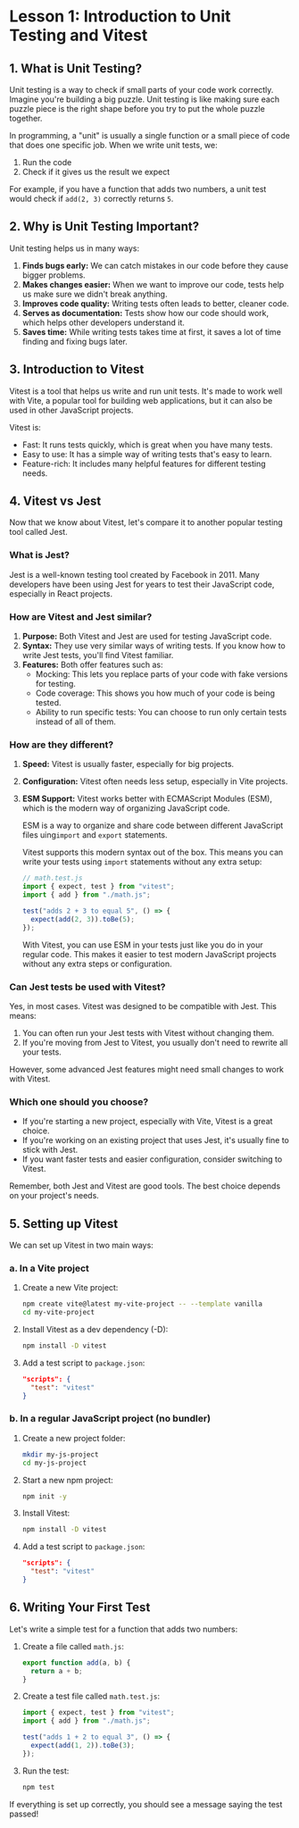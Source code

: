 # Lesson 1: Introduction to Unit Testing and Vitest

## 1. What is Unit Testing?

Unit testing is a way to check if small parts of your code work correctly. Imagine you're building a big puzzle. Unit testing is like making sure each puzzle piece is the right shape before you try to put the whole puzzle together.

In programming, a "unit" is usually a single function or a small piece of code that does one specific job. When we write unit tests, we:

1. Run the code
2. Check if it gives us the result we expect

For example, if you have a function that adds two numbers, a unit test would check if `add(2, 3)` correctly returns `5`.

## 2. Why is Unit Testing Important?

Unit testing helps us in many ways:

1. **Finds bugs early:** We can catch mistakes in our code before they cause bigger problems.
2. **Makes changes easier:** When we want to improve our code, tests help us make sure we didn't break anything.
3. **Improves code quality:** Writing tests often leads to better, cleaner code.
4. **Serves as documentation:** Tests show how our code should work, which helps other developers understand it.
5. **Saves time:** While writing tests takes time at first, it saves a lot of time finding and fixing bugs later.

## 3. Introduction to Vitest

Vitest is a tool that helps us write and run unit tests. It's made to work well with Vite, a popular tool for building web applications, but it can also be used in other JavaScript projects.

Vitest is:

- Fast: It runs tests quickly, which is great when you have many tests.
- Easy to use: It has a simple way of writing tests that's easy to learn.
- Feature-rich: It includes many helpful features for different testing needs.

## 4. Vitest vs Jest

Now that we know about Vitest, let's compare it to another popular testing tool called Jest.

### What is Jest?

Jest is a well-known testing tool created by Facebook in 2011. Many developers have been using Jest for years to test their JavaScript code, especially in React projects.

### How are Vitest and Jest similar?

1. **Purpose:** Both Vitest and Jest are used for testing JavaScript code.
2. **Syntax:** They use very similar ways of writing tests. If you know how to write Jest tests, you'll find Vitest familiar.
3. **Features:** Both offer features such as:
   - Mocking: This lets you replace parts of your code with fake versions for testing.
   - Code coverage: This shows you how much of your code is being tested.
   - Ability to run specific tests: You can choose to run only certain tests instead of all of them.

### How are they different?

1. **Speed:** Vitest is usually faster, especially for big projects.
2. **Configuration:** Vitest often needs less setup, especially in Vite projects.
3. **ESM Support:** Vitest works better with ECMAScript Modules (ESM), which is the modern way of organizing JavaScript code.

   ESM is a way to organize and share code between different JavaScript files uing`import` and `export` statements.

   Vitest supports this modern syntax out of the box. This means you can write your tests using `import` statements without any extra setup:

   ```javascript
   // math.test.js
   import { expect, test } from "vitest";
   import { add } from "./math.js";

   test("adds 2 + 3 to equal 5", () => {
     expect(add(2, 3)).toBe(5);
   });
   ```

   With Vitest, you can use ESM in your tests just like you do in your regular code. This makes it easier to test modern JavaScript projects without any extra steps or configuration.

### Can Jest tests be used with Vitest?

Yes, in most cases. Vitest was designed to be compatible with Jest. This means:

1. You can often run your Jest tests with Vitest without changing them.
2. If you're moving from Jest to Vitest, you usually don't need to rewrite all your tests.

However, some advanced Jest features might need small changes to work with Vitest.

### Which one should you choose?

- If you're starting a new project, especially with Vite, Vitest is a great choice.
- If you're working on an existing project that uses Jest, it's usually fine to stick with Jest.
- If you want faster tests and easier configuration, consider switching to Vitest.

Remember, both Jest and Vitest are good tools. The best choice depends on your project's needs.

## 5. Setting up Vitest

We can set up Vitest in two main ways:

### a. In a Vite project

1. Create a new Vite project:

   ```bash
   npm create vite@latest my-vite-project -- --template vanilla
   cd my-vite-project
   ```

2. Install Vitest as a dev dependency (-D):

   ```bash
   npm install -D vitest
   ```

3. Add a test script to `package.json`:
   ```json
   "scripts": {
     "test": "vitest"
   }
   ```

### b. In a regular JavaScript project (no bundler)

1. Create a new project folder:

   ```bash
   mkdir my-js-project
   cd my-js-project
   ```

2. Start a new npm project:

   ```bash
   npm init -y
   ```

3. Install Vitest:

   ```bash
   npm install -D vitest
   ```

4. Add a test script to `package.json`:
   ```json
   "scripts": {
     "test": "vitest"
   }
   ```

## 6. Writing Your First Test

Let's write a simple test for a function that adds two numbers:

1. Create a file called `math.js`:

   ```javascript
   export function add(a, b) {
     return a + b;
   }
   ```

2. Create a test file called `math.test.js`:

   ```javascript
   import { expect, test } from "vitest";
   import { add } from "./math.js";

   test("adds 1 + 2 to equal 3", () => {
     expect(add(1, 2)).toBe(3);
   });
   ```

3. Run the test:
   ```bash
   npm test
   ```

If everything is set up correctly, you should see a message saying the test passed!
